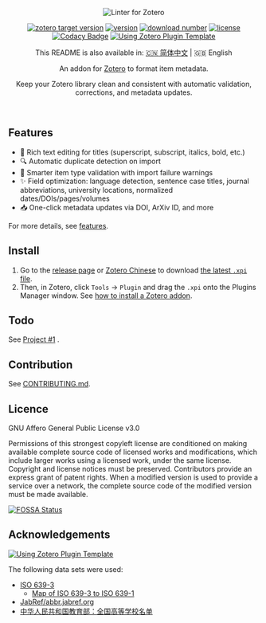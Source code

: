 <div align="center">

![Linter for Zotero](./docs/assets/slogan-for-readme.jpg)

[![zotero target version](https://img.shields.io/badge/Zotero-7.*-green?&logo=zotero&logoColor=CC2936)](https://www.zotero.org)
[![version](https://img.shields.io/github/package-json/v/northword/zotero-format-metadata)](https://github.com/northword/zotero-format-metadata/releases/)
[![download number](https://img.shields.io/github/downloads/northword/zotero-format-metadata/latest/total)](https://github.com/northword/zotero-format-metadata/releases/)
[![license](https://img.shields.io/github/license/northword/zotero-format-metadata)](#licence)
[![Codacy Badge](https://app.codacy.com/project/badge/Grade/b851796e53724d7aa7c00923955e0f56)](https://app.codacy.com/gh/northword/zotero-format-metadata/dashboard?utm_source=gh&utm_medium=referral&utm_content=&utm_campaign=Badge_grade)
[![Using Zotero Plugin Template](https://img.shields.io/badge/Using-Zotero%20Plugin%20Template-blue?&logo=github)](https://github.com/windingwind/zotero-plugin-template)

This README is also available in: [:cn: 简体中文](./docs/README-zh.md) | :gb: English

An addon for [Zotero](https://www.zotero.org/) to format item metadata.

Keep your Zotero library clean and consistent with automatic validation, corrections, and metadata updates.

</div></br>

## Features

- 🎨 Rich text editing for titles (superscript, subscript, italics, bold, etc.)
- 🔍 Automatic duplicate detection on import
- 🧾 Smarter item type validation with import failure warnings
- ✨ Field optimization: language detection, sentence case titles, journal abbreviations, university locations, normalized dates/DOIs/pages/volumes
- 📥 One-click metadata updates via DOI, ArXiv ID, and more

For more details, see [features](./docs/features.md).

## Install

1. Go to the [release page](https://github.com/northword/zotero-format-metadata/releases/) or [Zotero Chinese](https://zotero-chinese.com/plugins/#search=linter) to download [the latest `.xpi` file](https://github.com/northword/zotero-format-metadata/releases/latest/download/zotero-format-metadata.xpi).
2. Then, in Zotero, click `Tools` -> `Plugin` and drag the `.xpi` onto the Plugins Manager window. See [how to install a Zotero addon](https://zotero-chinese.com/user-guide/plugins/about-plugin.html).

## Todo

See [Project #1](https://github.com/users/northword/projects/1) .

## Contribution

See [CONTRIBUTING.md](./docs/CONTRIBUTING.md).

## Licence

GNU Affero General Public License v3.0

Permissions of this strongest copyleft license are conditioned on making available complete source code of licensed works and modifications, which include larger works using a licensed work, under the same license. Copyright and license notices must be preserved. Contributors provide an express grant of patent rights. When a modified version is used to provide a service over a network, the complete source code of the modified version must be made available.

[![FOSSA Status](https://app.fossa.com/api/projects/git%2Bgithub.com%2Fnorthword%2Fzotero-format-metadata.svg?type=large&issueType=license)](https://app.fossa.com/projects/git%2Bgithub.com%2Fnorthword%2Fzotero-format-metadata?ref=badge_large&issueType=license)

## Acknowledgements

[![Using Zotero Plugin Template](https://img.shields.io/badge/Using-Zotero%20Plugin%20Template-blue?style=flat-square&logo=github)](https://github.com/windingwind/zotero-plugin-template)

The following data sets were used:

- [ISO 639-3](https://github.com/wooorm/iso-639-3)
  - [Map of ISO 639-3 to ISO 639-1](https://github.com/amitbend/iso-639-3-to-1/blob/master/6393-6391.json)
- [JabRef/abbr.jabref.org](https://github.com/JabRef/abbrv.jabref.org)
- [中华人民共和国教育部：全国高等学校名单](http://www.moe.gov.cn/jyb_xxgk/s5743/s5744/A03/202110/t20211025_574874.html)
